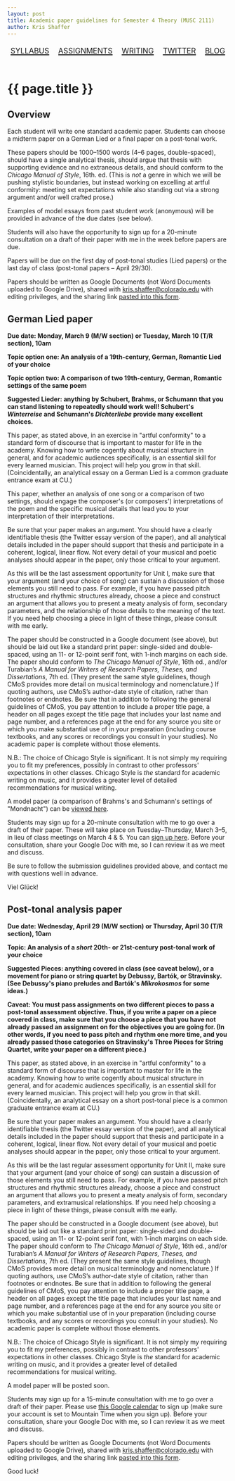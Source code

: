 ```yaml
---
layout: post
title: Academic paper guidelines for Semester 4 Theory (MUSC 2111)
author: Kris Shaffer
---
```


<div style="text-align: center; font-size: 1.75em; font-variant: small-caps"><a href="./theory4.html">syllabus</a>&nbsp;&nbsp;&nbsp;<a href="./mt4-assign.html">assignments</a>&nbsp;&nbsp;&nbsp;<a href="./mt4-writing.html">writing</a>&nbsp;&nbsp;&nbsp;<a href="https://twitter.com/CUBoulderTheory">twitter</a>&nbsp;&nbsp;&nbsp;<a href="http://cubouldertheory.shaffermusic.com">blog</a></div><br/>

# {{ page.title }}

## Overview

Each student will write one standard academic paper. Students can choose a midterm paper on a German Lied or a final paper on a post-tonal work.

These papers should be 1000–1500 words (4–6 pages, double-spaced), should have a single analytical thesis, should argue that thesis with supporting evidence and no extraneous details, and should conform to the *Chicago Manual of Style*, 16th. ed. (This is *not* a genre in which we will be pushing stylistic boundaries, but instead working on excelling at artful conformity: meeting set expectations while also standing out via a strong argument and/or well crafted prose.)

Examples of model essays from past student work (anonymous) will be provided in advance of the due dates (see below).

Students will also have the opportunity to sign up for a 20-minute consultation on a draft of their paper with me in the week before papers are due.

Papers will be due on the first day of post-tonal studies (Lied papers) or the last day of class (post-tonal papers – April 29/30).

Papers should be written as Google Documents (not Word Documents uploaded to Google Drive), shared with kris.shaffer@colorado.edu with editing privileges, and the sharing link [pasted into this form](https://docs.google.com/a/colorado.edu/forms/d/1WUImrrWmJrNyZod_Qux-Kw1dxPdWetAOjW1L2KIjj_Y/viewform?usp=send_form).

## German Lied paper

**Due date: Monday, March 9 (M/W section) or Tuesday, March 10 (T/R section), 10am**  

**Topic option one: An analysis of a 19th-century, German, Romantic Lied of your choice** 

**Topic option two: A comparison of two 19th-century, German, Romantic settings of the same poem**  

**Suggested Lieder: anything by Schubert, Brahms, or Schumann that you can stand listening to repeatedly should work well! Schubert's *Winterreise* and Schumann's *Dichterliebe* provide many excellent choices.**

This paper, as stated above, in an exercise in "artful conformity" to a standard form of discourse that is important to master for life in the academy. Knowing how to write cogently about musical structure in general, and for academic audiences specifically, is an essential skill for every learned musician. This project will help you grow in that skill. (Coincidentally, an analytical essay on a German Lied is a common graduate entrance exam at CU.)

This paper, whether an analysis of one song or a comparison of two settings, should engage the composer's (or composers') interpretations of the poem and the specific musical details that lead you to your interpretation of their interpretations. 

Be sure that your paper makes an argument. You should have a clearly identifiable thesis (the Twitter essay version of the paper), and all analytical details included in the paper should support that thesis and participate in a coherent, logical, linear flow. Not every detail of your musical and poetic analyses should appear in the paper, only those critical to your argument. 

As this will be the last assessment opportunity for Unit I, make sure that your argument (and your choice of song) can sustain a discussion of those elements you still need to pass. For example, if you have passed pitch structures and rhythmic structures already, choose a piece and construct an argument that allows you to present a meaty analysis of form, secondary parameters, and the relationship of those details to the meaning of the text. If you need help choosing a piece in light of these things, please consult with me early.

The paper should be constructed in a Google document (see above), but should be laid out like a standard print paper: single-sided and double-spaced, using an 11- or 12-point serif font, with 1-inch margins on each side. The paper should conform to *The Chicago Manual of Style*, 16th ed., and/or Turabian’s *A Manual for Writers of Research Papers, Theses, and Dissertations*, 7th ed. (They present the same style guidelines, though CMoS provides more detail on musical terminology and nomenclature.) If quoting authors, use CMoS’s author-date style of citation, rather than footnotes or endnotes.
Be sure that in addition to following the general guidelines of CMoS, you pay attention to include a proper title page, a header on all pages except the title page that includes your last name and page number, and a references page at the end for any source you site or which you make substantial use of in your preparation (including course textbooks, and any scores or recordings you consult in your studies). No academic paper is complete without those elements.

N.B.: The choice of Chicago Style is significant. It is not simply my requiring you to fit my preferences, possibly in contrast to other professors' expectations in other classes. Chicago Style is *the* standard for academic writing on music, and it provides a greater level of detailed recommendations for musical writing.

A model paper (a comparison of Brahms's and Schumann's settings of "Mondnacht") can be [viewed here](materials/MondnachtComparison.pdf).

Students may sign up for a 20-minute consultation with me to go over a draft of their paper. These will take place on Tuesday–Thursday, March 3–5, in lieu of class meetings on March 4 & 5. You can [sign up here](https://www.google.com/calendar/selfsched?sstoken=UVBSdnp2TjN5X3lvfGRlZmF1bHR8MDA3M2NiNTMyNjU1OGM3YmIxY2EwMGM1NzllM2VhMjY). Before your consultation, share your Google Doc with me, so I can review it as we meet and discuss.

Be sure to follow the submission guidelines provided above, and contact me with questions well in advance.

Viel Glück!


## Post-tonal analysis paper

**Due date: Wednesday, April 29 (M/W section) or Thursday, April 30 (T/R section), 10am**  

**Topic: An analysis of a *short* 20th- or 21st-century post-tonal work of your choice** 

**Suggested Pieces: anything covered in class (see caveat below), or a movement for piano or string quartet by Debussy, Bartók, or Stravinsky. (See Debussy's piano preludes and Bartók's *Mikrokosmos* for some ideas.)**

**Caveat: You must pass assignments on two different pieces to pass a post-tonal assessment objective. Thus, if you write a paper on a piece covered in class, make sure that you choose a piece that you have not already passed an assignment on for the objectives you are going for. (In other words, if you need to pass pitch and rhythm one more time, and you already passed those categories on Stravinsky's Three Pieces for String Quartet, write your paper on a different piece.)**

This paper, as stated above, in an exercise in "artful conformity" to a standard form of discourse that is important to master for life in the academy. Knowing how to write cogently about musical structure in general, and for academic audiences specifically, is an essential skill for every learned musician. This project will help you grow in that skill. (Coincidentally, an analytical essay on a short post-tonal piece is a common graduate entrance exam at CU.)

Be sure that your paper makes an argument. You should have a clearly identifiable thesis (the Twitter essay version of the paper), and all analytical details included in the paper should support that thesis and participate in a coherent, logical, linear flow. Not every detail of your musical and poetic analyses should appear in the paper, only those critical to your argument. 

As this will be the last regular assessment opportunity for Unit II, make sure that your argument (and your choice of song) can sustain a discussion of those elements you still need to pass. For example, if you have passed pitch structures and rhythmic structures already, choose a piece and construct an argument that allows you to present a meaty analysis of form, secondary parameters, and extramusical relationships. If you need help choosing a piece in light of these things, please consult with me early.

The paper should be constructed in a Google document (see above), but should be laid out like a standard print paper: single-sided and double-spaced, using an 11- or 12-point serif font, with 1-inch margins on each side. The paper should conform to *The Chicago Manual of Style*, 16th ed., and/or Turabian’s *A Manual for Writers of Research Papers, Theses, and Dissertations*, 7th ed. (They present the same style guidelines, though CMoS provides more detail on musical terminology and nomenclature.) If quoting authors, use CMoS’s author-date style of citation, rather than footnotes or endnotes.
Be sure that in addition to following the general guidelines of CMoS, you pay attention to include a proper title page, a header on all pages except the title page that includes your last name and page number, and a references page at the end for any source you site or which you make substantial use of in your preparation (including course textbooks, and any scores or recordings you consult in your studies). No academic paper is complete without those elements.

N.B.: The choice of Chicago Style is significant. It is not simply my requiring you to fit my preferences, possibly in contrast to other professors' expectations in other classes. Chicago Style is *the* standard for academic writing on music, and it provides a greater level of detailed recommendations for musical writing.

A model paper will be posted soon.

Students may sign up for a 15-minute consultation with me to go over a draft of their paper. Please use [this Google calendar](https://www.google.com/calendar/selfsched?sstoken=UVBSdnp2TjN5X3lvfGRlZmF1bHR8MDA3M2NiNTMyNjU1OGM3YmIxY2EwMGM1NzllM2VhMjY) to sign up (make sure your account is set to Mountain Time when you sign up). Before your consultation, share your Google Doc with me, so I can review it as we meet and discuss.

Papers should be written as Google Documents (not Word Documents uploaded to Google Drive), shared with kris.shaffer@colorado.edu with editing privileges, and the sharing link [pasted into this form](https://docs.google.com/a/colorado.edu/forms/d/1WUImrrWmJrNyZod_Qux-Kw1dxPdWetAOjW1L2KIjj_Y/viewform?usp=send_form).

Good luck!
